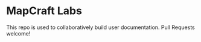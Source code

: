 # MapCraft Labs

This repo is used to collaboratively build user documentation.  Pull Requests welcome!
